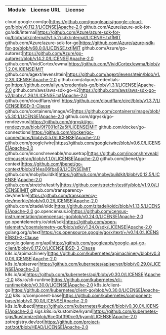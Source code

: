Module | License URL | License
---|---|---

cloud.google.com/go|https://github.com/googleapis/google-cloud-go/blob/v0.112.1/LICENSE|Apache-2.0
github.com/Azure/azure-sdk-for-go/sdk/internal|https://github.com/Azure/azure-sdk-for-go/blob/sdk/internal/v1.5.2/sdk/internal/LICENSE.txt|MIT
github.com/Azure/azure-sdk-for-go|https://github.com/Azure/azure-sdk-for-go/blob/v68.0.0/LICENSE.txt|MIT
github.com/Azure/go-autorest|https://github.com/Azure/go-autorest/blob/v14.2.0/LICENSE|Apache-2.0
github.com/VividCortex/ewma|https://github.com/VividCortex/ewma/blob/v1.2.0/LICENSE|MIT
github.com/agext/levenshtein|https://github.com/agext/levenshtein/blob/v1.2.3/LICENSE|Apache-2.0
github.com/aliyun/credentials-go|https://github.com/aliyun/credentials-go/blob/v1.3.1/LICENSE|Apache-2.0
github.com/aws/aws-sdk-go-v2|https://github.com/aws/aws-sdk-go-v2/blob/v1.26.1/LICENSE.txt|Apache-2.0
github.com/cloudflare/circl|https://github.com/cloudflare/circl/blob/v1.3.7/LICENSE|BSD-3-Clause
github.com/containers/image/v5|https://github.com/containers/image/blob/v5.30.1/LICENSE|Apache-2.0
github.com/dgryski/go-rendezvous|https://github.com/dgryski/go-rendezvous/blob/9f7001d12a5f/LICENSE|MIT
github.com/docker/go-connections|https://github.com/docker/go-connections/blob/v0.5.0/LICENSE|Apache-2.0
github.com/google/wire|https://github.com/google/wire/blob/v0.6.0/LICENSE|Apache-2.0
github.com/inconshreveable/mousetrap|https://github.com/inconshreveable/mousetrap/blob/v1.1.0/LICENSE|Apache-2.0
github.com/jbenet/go-context|https://github.com/jbenet/go-context/blob/d14ea06fba99/LICENSE|MIT
github.com/moby/buildkit|https://github.com/moby/buildkit/blob/v0.12.5/LICENSE|Apache-2.0
github.com/stretchr/testify|https://github.com/stretchr/testify/blob/v1.9.0/LICENSE|MIT
github.com/transparency-dev/merkle|https://github.com/transparency-dev/merkle/blob/v0.0.2/LICENSE|Apache-2.0
github.com/zitadel/oidc|https://github.com/zitadel/oidc/blob/v1.13.5/LICENSE|Apache-2.0
go.opencensus.io|https://github.com/census-instrumentation/opencensus-go/blob/v0.24.0/LICENSE|Apache-2.0
go.opentelemetry.io/otel/sdk|https://github.com/open-telemetry/opentelemetry-go/blob/sdk/v1.24.0/sdk/LICENSE|Apache-2.0
golang.org/x/text|https://cs.opensource.google/go/x/text/+/v0.14.0:LICENSE|BSD-3-Clause
google.golang.org/api|https://github.com/googleapis/google-api-go-client/blob/v0.172.0/LICENSE|BSD-3-Clause
k8s.io/apimachinery|https://github.com/kubernetes/apimachinery/blob/v0.30.0/LICENSE|Apache-2.0
k8s.io/apiserver|https://github.com/kubernetes/apiserver/blob/v0.29.0/LICENSE|Apache-2.0
k8s.io/api|https://github.com/kubernetes/api/blob/v0.30.0/LICENSE|Apache-2.0
k8s.io/cli-runtime|https://github.com/kubernetes/cli-runtime/blob/v0.30.0/LICENSE|Apache-2.0
k8s.io/client-go|https://github.com/kubernetes/client-go/blob/v0.30.0/LICENSE|Apache-2.0
k8s.io/component-base|https://github.com/kubernetes/component-base/blob/v0.30.0/LICENSE|Apache-2.0
k8s.io/kubectl|https://github.com/kubernetes/kubectl/blob/v0.30.0/LICENSE|Apache-2.0
sigs.k8s.io/kustomize/kyaml|https://github.com/kubernetes-sigs/kustomize/blob/6ce0bf390ce3/kyaml/LICENSE|Apache-2.0
zotregistry.dev/zot|https://github.com/project-zot/zot/blob/HEAD/LICENSE|Apache-2.0
